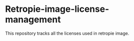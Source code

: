 # Retropie-image-license-management
This repository tracks all the licenses used in retropie image.

